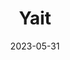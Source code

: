 ---
categories: []
contributors: []
date: 2023-05-31
description:
icon: <svg xmlns="http://www.w3.org/2000/svg" width="16" height="16" fill="currentColor" class="bi bi-code me-2" viewBox="0 0 16 16"><path d="M5.854 4.854a.5.5 0 1 0-.708-.708l-3.5 3.5a.5.5 0 0 0 0 .708l3.5 3.5a.5.5 0 0 0 .708-.708L2.707 8l3.147-3.146zm4.292 0a.5.5 0 0 1 .708-.708l3.5 3.5a.5.5 0 0 1 0 .708l-3.5 3.5a.5.5 0 0 1-.708-.708L13.293 8l-3.147-3.146z"/></svg>
layout:
tags: []
title: Yait
version:
weight: 15
---